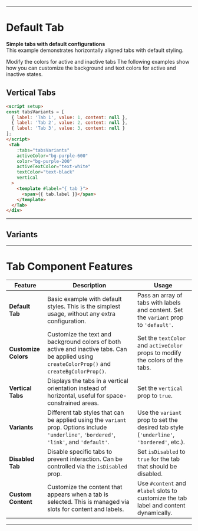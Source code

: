 <script setup>
const tabs = [
  { label: 'Tab 1', value: 1, content: 'Content of tab 1' },
  { label: 'Tab 2', value: 2, content: 'Content of tab 2' },
  { label: 'Tab 3', value: 3, content: 'Content of tab 3' }
];

const tabsVariants = [
  { label: 'Tab 1', value: 1, content: null },
  { label: 'Tab 2', value: 2, content: null },
  { label: 'Tab 3', value: 3, content: null }
];
</script>

---

# Default Tab

**Simple tabs with default configurations**  
This example demonstrates horizontally aligned tabs with default styling.

<div class="p-6 rounded-lg shadow-inner flex justify-center items-center">
  <Tab 
    :tabs="tabs" 
    activeColor="bg-gray-800" 
    color="bg-gray-200" 
    activeTextColor="text-white" 
    textColor="text-black"
  >
    <template #label="{ tab }">
      <span>{{ tab.label }}</span>
    </template>
    <template #content="{ tab }">
      <p>{{ tab.content }}</p>
    </template>
  </Tab>
</div>



Modify the colors for active and inactive tabs
The following examples show how you can customize the background and text colors for active and inactive states.

<div class="grid grid-cols-2 gap-4"> 
<div class="p-4 rounded-lg shadow-inner flex justify-center items-center"> <Tab :tabs="tabsVariants" activeColor="bg-blue-600" color="bg-gray-700" activeTextColor="text-white" textColor="text-white" > <template #label="{ tab }"> <span>{{ tab.label }}</span> </template> <template #content="{ tab }"> <p>{{ tab.content }}</p> </template> </Tab> </div> <div class="p-4 rounded-lg shadow-inner flex justify-center items-center"> <Tab :tabs="tabsVariants" activeColor="bg-rose-700" color="bg-gray-100" activeTextColor="text-white" textColor="text-black" > <template #label="{ tab }"> <span>{{ tab.label }}</span> </template> <template #content="{ tab }"> <p>{{ tab.content }}</p> </template> </Tab> </div> </div>


## Vertical Tabs

<div class="p-6 rounded-lg shadow-inner flex justify-center items-center">
  <Tab 
    :tabs="tabsVariants" 
    activeColor="bg-purple-600" 
    color="bg-purple-200" 
    activeTextColor="text-white" 
    textColor="text-black"
    vertical
  >
    <template #label="{ tab }">
      <span>{{ tab.label }}</span>
    </template>
  </Tab>
</div>

```md
<script setup>
const tabsVariants = [
  { label: 'Tab 1', value: 1, content: null },
  { label: 'Tab 2', value: 2, content: null },
  { label: 'Tab 3', value: 3, content: null }
];
</script>
 <Tab 
    :tabs="tabsVariants" 
    activeColor="bg-purple-600" 
    color="bg-purple-200" 
    activeTextColor="text-white" 
    textColor="text-black"
    vertical
  >
    <template #label="{ tab }">
      <span>{{ tab.label }}</span>
    </template>
  </Tab>
</div>

```

---


## Variants

<div class="grid grid-cols-2 gap-4">
  <div class="p-4 rounded-lg shadow-inner flex justify-center items-center">
    <Tab 
      :tabs="tabsVariants" 
      variant="bordered"
    >
      <template #label="{ tab }">
        <span>{{ tab.label }}</span>
      </template>
    </Tab>
  </div>

  <div class="p-4 rounded-lg shadow-inner flex justify-center items-center">
    <Tab 
      :tabs="tabsVariants" 
      variant="underline" 
      activeTextColor="text-blue-500"
    >
    </Tab>
  </div>
   <div class="p-4 my-10 rounded-lg shadow-inner flex justify-center items-center">
    <Tab 
      :tabs="tabsVariants" 
      variant="bordered"
    >
    </Tab>
  </div>

  <div class="p-4 rounded-lg my-10  shadow-inner flex justify-center items-center">
    <Tab 
      :tabs="tabsVariants" 
      variant="Link" 
      activeTextColor="text-purple-700"
      activeShadow="shadow-purple-700" 
      shadow="shadow-purple-300" 
    >
    </Tab>
  </div>
</div>


---



# Tab Component Features

| **Feature**         | **Description**                                                                                                   | **Usage**                                                                                   |
|---------------------|-------------------------------------------------------------------------------------------------------------------|---------------------------------------------------------------------------------------------|
| **Default Tab**      | Basic example with default styles. This is the simplest usage, without any extra configuration.                 | Pass an array of tabs with labels and content. Set the `variant` prop to `'default'`.       |
| **Customize Colors** | Customize the text and background colors of both active and inactive tabs. Can be applied using `createColorProp()` and `createBgColorProp()`. | Set the `textColor` and `activeColor` props to modify the colors of the tabs.               |
| **Vertical Tabs**    | Displays the tabs in a vertical orientation instead of horizontal, useful for space-constrained areas.            | Set the `vertical` prop to `true`.                                                           |
| **Variants**         | Different tab styles that can be applied using the `variant` prop. Options include `'underline'`, `'bordered'`, `'link'`, and `'default'`. | Use the `variant` prop to set the desired tab style (`'underline'`, `'bordered'`, etc.).      |
| **Disabled Tab**     | Disable specific tabs to prevent interaction. Can be controlled via the `isDisabled` prop.                        | Set `isDisabled` to `true` for the tab that should be disabled.                             |
| **Custom Content**   | Customize the content that appears when a tab is selected. This is managed via slots for content and labels.      | Use `#content` and `#label` slots to customize the tab label and content dynamically.        |

---
